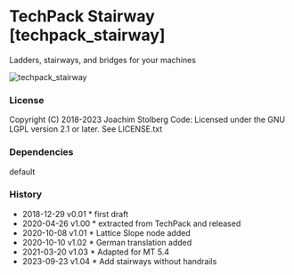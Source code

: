 TechPack Stairway [techpack_stairway]
=====================================

Ladders, stairways, and bridges for your machines

![techpack_stairway](https://github.com/joe7575/techpack_stairway/blob/master/screenshot.png)


### License
Copyright (C) 2018-2023 Joachim Stolberg
Code: Licensed under the GNU LGPL version 2.1 or later. See LICENSE.txt  


### Dependencies 
default

### History
- 2018-12-29  v0.01  * first draft
- 2020-04-26  v1.00  * extracted from TechPack and released
- 2020-10-08  v1.01  * Lattice Slope node added 
- 2020-10-10  v1.02  * German translation added 
- 2021-03-20  v1.03  * Adapted for MT 5.4
- 2023-09-23  v1.04  * Add stairways without handrails
